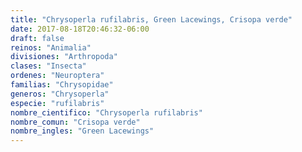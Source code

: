 ```yaml
---
title: "Chrysoperla rufilabris, Green Lacewings, Crisopa verde"
date: 2017-08-18T20:46:32-06:00
draft: false
reinos: "Animalia"
divisiones: "Arthropoda"
clases: "Insecta"
ordenes: "Neuroptera"
familias: "Chrysopidae"
generos: "Chrysoperla"
especie: "rufilabris"
nombre_cientifico: "Chrysoperla rufilabris"
nombre_comun: "Crisopa verde"
nombre_ingles: "Green Lacewings"
---
```

